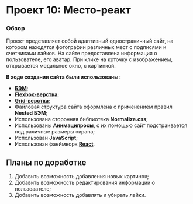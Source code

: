 # Проект 10: Место-реакт

### Обзор
Проект представляет собой адаптивный одностраничный сайт, на котором находятся фотографии различных мест с подписями и счетчиками лайков. 
На сайте предоставлена информация о пользователе, его аватар.
При клике на крточку с изображением, открывается модальное окно, с картинкой.

**В ходе создания сайта были использованы:**

* [**БЭМ**](https://ru.bem.info/);
* [**Flexbox-верстка**](https://habr.com/ru/post/467049/);
* [**Grid-верстка**](https://medium.com/@stasonmars/%D0%B2%D0%B5%CC%88%D1%80%D1%81%D1%82%D0%BA%D0%B0-%D0%BD%D0%B0-grid-%D0%B2-css-%D0%BF%D0%BE%D0%BB%D0%BD%D0%BE%D0%B5-%D1%80%D1%83%D0%BA%D0%BE%D0%B2%D0%BE%D0%B4%D1%81%D1%82%D0%B2%D0%BE-%D0%B8-%D1%81%D0%BF%D1%80%D0%B0%D0%B2%D0%BE%D1%87%D0%BD%D0%B8%D0%BA-220508316f8b);
* Файловая структура сайта оформлена с применением правил **Nested БЭМ**;
* Использована сторонняя библиотека **Normalize.css**;
* Использованы **Анимаципросы**, с их помощью сайт подстраивается под раличные размеры экрана;
* Использован **JavaScript**;
* Использован фаеймворк [**React**](https://ru.reactjs.org/).


## Планы по доработке

1. Добавить возможность добавления новых картинок;
2. Добавить возможность редактирования информации о пользоаателе;
3. Добавить возможность добавлять и убирать лайки.
